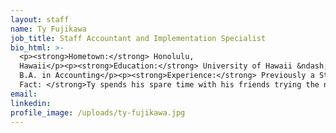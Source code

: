 ```yaml
---
layout: staff
name: Ty Fujikawa
job_title: Staff Accountant and Implementation Specialist
bio_html: >-
  <p><strong>Hometown:</strong> Honolulu,
  Hawaii</p><p><strong>Education:</strong> University of Hawaii &ndash; Manoa,
  B.A. in Accounting</p><p><strong>Experience:</strong> Previously a Staff Accountant for Michelin Star Chef-Michael Mina’s Hawaii restaurants, Ty has experience in the restaurants, guest service, and hospitality industries. Ty works with clients on financial statement preparation, bookkeeping and planning. He also champions various efforts at HiAccounting including implementation of new clients and service platforms such as but not limited to Sage Intacct, QuickBooks, CS Fixed Assets and Expensify. Ty is certified as a Sage Intacct Accounting Specialist, QuickBooks Online ProAdvisor, and a Bill.com Expert. He is CPA eligible and plans to sit for the exam in 2020.</p><p><strong>Fun
  Fact: </strong>Ty spends his spare time with his friends trying the new and hip restaurants on the island.</p>
email:
linkedin:
profile_image: /uploads/ty-fujikawa.jpg
---
```


